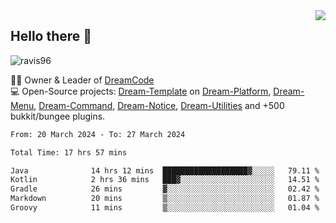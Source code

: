 <img align='right' src="https://github-readme-stats.vercel.app/api?username=Ravis96&show_icons=true">

## Hello there 👋
<p align="left"> <img src="https://komarev.com/ghpvc/?username=ravis96&label=Profile%20views&color=0e75b6&style=flat" alt="ravis96" /> </p>

👨‍💻 Owner & Leader of [DreamCode](https://github.com/DreamPoland) <br>
💻 Open-Source projects: [Dream-Template](https://github.com/DreamPoland/dream-template) on [Dream-Platform](https://github.com/DreamPoland/dream-platform), [Dream-Menu](https://github.com/DreamPoland/dream-menu), [Dream-Command](https://github.com/DreamPoland/dream-command), [Dream-Notice](https://github.com/DreamPoland/dream-notice), [Dream-Utilities](https://github.com/DreamPoland/dream-utilities) and +500 bukkit/bungee plugins.

<!--START_SECTION:waka-->

```txt
From: 20 March 2024 - To: 27 March 2024

Total Time: 17 hrs 57 mins

Java              14 hrs 12 mins  ███████████████████▓░░░░░   79.11 %
Kotlin            2 hrs 36 mins   ███▓░░░░░░░░░░░░░░░░░░░░░   14.51 %
Gradle            26 mins         ▓░░░░░░░░░░░░░░░░░░░░░░░░   02.42 %
Markdown          20 mins         ▒░░░░░░░░░░░░░░░░░░░░░░░░   01.87 %
Groovy            11 mins         ▒░░░░░░░░░░░░░░░░░░░░░░░░   01.04 %
```

<!--END_SECTION:waka-->
